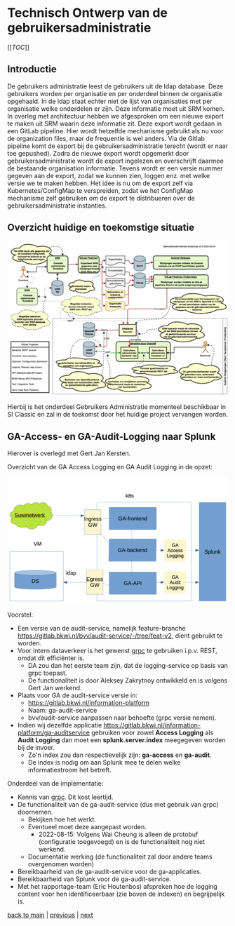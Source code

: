 # Technisch Ontwerp van de gebruikersadministratie

[[_TOC_]]

## Introductie

De gebruikers administratie leest de gebruikers uit de ldap database. Deze gebruikers worden per organisatie en per
onderdeel binnen de organisatie opgehaald. In de ldap staat echter niet de lijst van organisaties met per organisatie
welke onderdelen er zijn. Deze informatie moet uit SRM komen. In overleg met architectuur hebben we afgesproken om een
nieuwe export te maken uit SRM waarin deze informatie zit. Deze export wordt gedaan in een GitLab pipeline. Hier wordt
hetzelfde mechanisme gebruikt als nu voor de organization files, maar de frequentie is wel anders. Via de Gitlab 
pipeline komt de export bij de gebruikersadministratie terecht (wordt er naar toe gepushed). Zodra de nieuwe export 
wordt opgemerkt door gebruikersadministratie wordt de export ingelezen en overschrijft daarmee de bestaande organisation
informatie. Tevens wordt er een versie nummer gegeven aan de export, zodat we kunnen zien, loggen enz. met welke versie
we te maken hebben. 
Het idee is nu om de export zelf via Kubernetes/ConfigMap te verspreiden, zodat we het ConfigMap mechanisme zelf gebruiken
om de export te distribueren over de gebruikersadministratie instanties. 


## Overzicht huidige en toekomstige situatie

![Gebruikers Administratie Technisch Overzicht](./images/gebruikersadministratie-technisch-overzicht_v3.png)

Hierbij is het onderdeel Gebruikers Administratie momenteel beschikbaar in SI Classic en zal in de toekomst
door het huidige project vervangen worden.

## GA-Access- en GA-Audit-Logging naar Splunk

Hierover is overlegd met Gert Jan Kersten. 

Overzicht van de GA Access Logging en GA Audit Logging in de opzet:

![Overzicht implementatie ](./images/2022_06_02_k8s_plaatje_v2.png)

Voorstel:
- Een versie van de audit-service, namelijk feature-branche https://gitlab.bkwi.nl/bvv/audit-service/-/tree/feat-v2,
  dient gebruikt te worden.
- Voor intern dataverkeer is het gewenst [grpc](https://grpc.io/) te gebruiken i.p.v. REST, omdat dit efficiënter is.
  - DA zou dan het eerste team zijn, dat de logging-service op basis van grpc toepast.
  - De functionaliteit is door Aleksey Zakrytnoy ontwikkeld en is volgens Gert Jan werkend.
- Plaats voor GA de audit-service versie in:
  - https://gitlab.bkwi.nl/information-platform
  - Naam: ga-audit-service
  - bvv/audit-service aanpassen naar behoefte (grpc versie nemen).
- Indien wij dezelfde applicatie https://gitlab.bkwi.nl/information-platform/ga-auditservice gebruiken voor zowel
  **Access Logging** als **Audit Logging** dan moet een **splunk.server.index** meegegeven worden bij de invoer.
  - Zo'n index zou dan respectievelijk zijn: **ga-access** en **ga-audit**.
  - De index is nodig om aan Splunk mee te delen welke informatiestroom het betreft.

Onderdeel van de implementatie:
- Kennis van [grpc](https://grpc.io/). Dit kost leertijd.
- De functionaliteit van de ga-audit-service (dus met gebruik van grpc) doornemen.
  - Bekijken hoe het werkt.
  - Eventueel moet deze aangepast worden.
    - 2022-08-15: Volgens Wai Cheung is alleen de protobuf (configuratie toegevoegd) en is de functionaliteit nog niet werkend.
  - Documentatie werking (de functionaliteit zal door andere teams overgenomen worden)
- Bereikbaarheid van de ga-audit-service voor de ga-applicaties.
- Bereikbaarheid van Splunk voor de ga-audit-service.
- Met het rapportage-team (Eric Houtenbos) afspreken hoe de logging content voor hen identificeerbaar (zie boven de indexen)
  en begrijpelijk is. 

[back to main](../README.md) |
[previous](./7_Authenticatie.md) |
[next](./9_BDD_End-to-end_en_Rest-Assured-testen.md)
